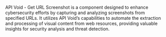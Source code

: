 API Void - Get URL Screenshot is a component designed to enhance cybersecurity efforts by capturing and analyzing screenshots from specified URLs. It utilizes API Void’s capabilities to automate the extraction and processing of visual content from web resources, providing valuable insights for security analysis and threat detection.
